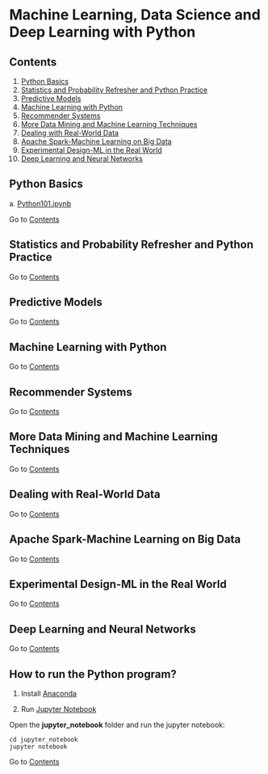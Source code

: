 Machine Learning, Data Science and Deep Learning with Python
===========================

## Contents
1. [Python Basics](#python-basics)
2. [Statistics and Probability Refresher and Python Practice](#statistics-and-probability-refresher-and-python-practice)
3. [Predictive Models](#predictive-models)
4. [Machine Learning with Python](#machine-learning-with-python)
5. [Recommender Systems](#recommender-systems)
6. [More Data Mining and Machine Learning Techniques](#more-data-mining-and-machine-learning-techniques)
7. [Dealing with Real-World Data](#dealing-with-real-world-data)
8. [Apache Spark-Machine Learning on Big Data](#apache-spark-machine-learning-on-big-data)
9. [Experimental Design-ML in the Real World](#experimental-design-ml-in-the-real-world)
10. [Deep Learning and Neural Networks](#deep-learning-and-neural-networks)

## Python Basics

a.  [Python101.ipynb](https://github.com/ramonfigueiredopessoa/machine_learning_data_science_and_deep_learning_with_python/blob/master/jupyter_notebook/Python101.ipynb)

Go to [Contents](#contents)

## Statistics and Probability Refresher and Python Practice

Go to [Contents](#contents)

## Predictive Models

Go to [Contents](#contents)

## Machine Learning with Python

Go to [Contents](#contents)

## Recommender Systems

Go to [Contents](#contents)

## More Data Mining and Machine Learning Techniques

Go to [Contents](#contents)

## Dealing with Real-World Data

Go to [Contents](#contents)

## Apache Spark-Machine Learning on Big Data

Go to [Contents](#contents)

## Experimental Design-ML in the Real World

Go to [Contents](#contents)

## Deep Learning and Neural Networks

Go to [Contents](#contents)

## How to run the Python program?

1. Install [Anaconda](https://www.anaconda.com/distribution/)

2. Run [Jupyter Notebook](https://jupyter.org/)

Open the **jupyter_notebook** folder and run the jupyter notebook:

```
cd jupyter_notebook
jupyter notebook
```

Go to [Contents](#contents)